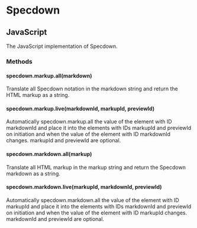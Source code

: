 # Specdown

## JavaScript

The JavaScript implementation of Specdown.

### Methods

#### specdown.markup.all(markdown)

Translate all Specdown notation in the markdown string and return the HTML markup as a string.

#### specdown.markup.live(markdownId, markupId, previewId)

Automatically specdown.markup.all the value of the element with ID markdownId and place it into the elements with IDs markupId and previewId on initiation and when the value of the element with ID markdownId changes. markupId and previewId are optional.

#### specdown.markdown.all(markup)

Translate all HTML markup in the markup string and return the Specdown markdown as a string.

#### specdown.markdown.live(markupId, markdownId, previewId)

Automatically specdown.markdown.all the value of the element with ID markupId and place it into the elements with IDs markdownId and previewId on initiation and when the value of the element with ID markupId changes. markdownId and previewId are optional.

